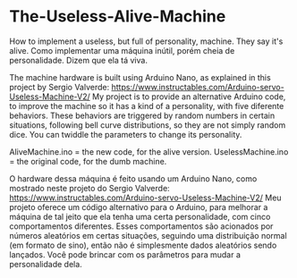 # The-Useless-Alive-Machine
How to implement a useless, but full of personality, machine. They say it's alive.
Como implementar uma máquina inútil, porém cheia de personalidade. Dizem que ela tá viva.

The machine hardware is built using Arduino Nano, as explained in this project by Sergio Valverde: https://www.instructables.com/Arduino-servo-Useless-Machine-V2/
My project is to provide an alternative Arduino code, to improve the machine so it has a kind of a personality, with five diferente behaviors.
These behaviors are triggered by random numbers in certain situations, following bell curve distributions, so they are not simply random dice.
You can twiddle the parameters to change its personality.

AliveMachine.ino = the new code, for the alive version.
UselessMachine.ino = the original code, for the dumb machine.


O hardware dessa máquina é feito usando um Arduino Nano, como mostrado neste projeto do Sergio Valverde: https://www.instructables.com/Arduino-servo-Useless-Machine-V2/
Meu projeto oferece um código alternativo para o Arduino, para melhorar a máquina de tal jeito que ela tenha uma certa personalidade, com cinco comportamentos diferentes.
Esses comportamentos são acionados por números aleatórios em certas situações, seguindo uma distribuição normal (em formato de sino), então não é simplesmente dados aleatórios sendo lançados.
Você pode brincar com os parâmetros para mudar a personalidade dela.
